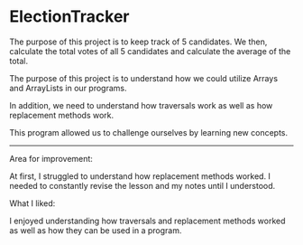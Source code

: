 # ElectionTracker
The purpose of this project is to keep track of 5 candidates. We then, calculate the total votes of all 5 candidates and calculate the average of the total.

The purpose of this project is to understand how we could utilize Arrays and ArrayLists in our programs. 

In addition, we need to understand how traversals work as well as how replacement methods work. 

This program allowed us to challenge ourselves by learning new concepts. 

------------------------------------------------------------------------------------------------

Area for improvement: 

At first, I struggled to understand how replacement methods worked. I needed to constantly revise the lesson and my notes until I understood. 

What I liked: 

I enjoyed understanding how traversals and replacement methods worked as well as how they can be used in a program.

